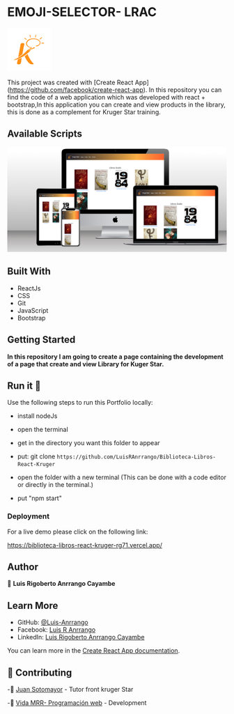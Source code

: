 # EMOJI-SELECTOR- LRAC

<img src='public\images\kruger.png' width='100'>

This project was created with [Create React App] (https://github.com/facebook/create-react-app).
In this repository you can find the code of a web application which was developed with react + bootstrap,In this application you can create and view products in the library, this is done as a complement for Kruger Star training.

## Available Scripts

<img src='public\images\Mockup-Biblioteca.png'>

## Built With

- ReactJs
- CSS
- Git
- JavaScript
- Bootstrap

## Getting Started

**In this repository I am going to create a page containing the development of a page that create and view Library for Kuger Star.**

## Run it 🔨

Use the following steps to run this Portfolio locally:

- install nodeJs

- open the terminal

- get in the directory you want this folder to appear

- put: git clone `https://github.com/LuisRAnrrango/Biblioteca-Libros-React-Kruger`

- open the folder with a new terminal (This can be done with a code editor or directly in the terminal.)
- put "npm start"

### Deployment

For a live demo please click on the following link:

https://biblioteca-libros-react-kruger-rg71.vercel.app/

## Author

👤 **Luis Rigoberto Anrrango Cayambe**

## Learn More

- GitHub: [@Luis-Anrrango](https://github.com/LuisRAnrrango)
- Facebook: [Luis R Anrrango](https://www.facebook.com/luis.rigoberto.750)
- LinkedIn: [Luis Rigoberto Anrrango Cayambe](https://www.linkedin.com/in/luis-anrrango-a8a25a133)

You can learn more in the [Create React App documentation](https://facebook.github.io/create-react-app/docs/getting-started).

## 🤝 Contributing

-👥 [Juan Sotomayor](https://github.com/Juanse7793) - Tutor front kruger Star

-👥 [Vida MRR- Programación web](https://github.com/marcosrivasr) - Development
